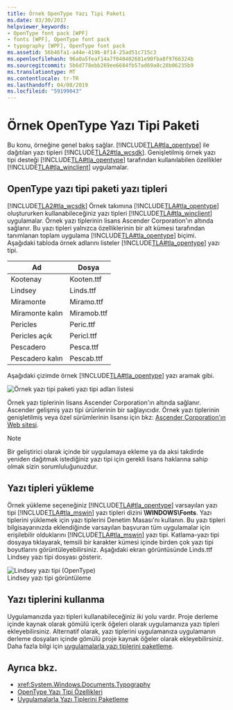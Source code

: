 ```yaml
---
title: Örnek OpenType Yazı Tipi Paketi
ms.date: 03/30/2017
helpviewer_keywords:
- OpenType font pack [WPF]
- fonts [WPF], OpenType font pack
- typography [WPF], OpenType font pack
ms.assetid: 56b46fa1-a44e-419b-8f14-25ad51c715c3
ms.openlocfilehash: 96a0a5feaf14a7f040402681e90fba8f9766324b
ms.sourcegitcommit: 5b6d778ebb269ee6684fb57ad69a8c28b06235b9
ms.translationtype: MT
ms.contentlocale: tr-TR
ms.lasthandoff: 04/08/2019
ms.locfileid: "59199043"
---
```

# <a name="sample-opentype-font-pack"></a>Örnek OpenType Yazı Tipi Paketi
Bu konu, örneğine genel bakış sağlar. [!INCLUDE[TLA#tla_opentype](../../../../includes/tlasharptla-opentype-md.md)] ile dağıtılan yazı tipleri [!INCLUDE[TLA2#tla_wcsdk](../../../../includes/tla2sharptla-wcsdk-md.md)]. Genişletilmiş örnek yazı tipi desteği [!INCLUDE[TLA#tla_opentype](../../../../includes/tlasharptla-opentype-md.md)] tarafından kullanılabilen özellikler [!INCLUDE[TLA#tla_winclient](../../../../includes/tlasharptla-winclient-md.md)] uygulamalar.  

<a name="overview"></a>   
## <a name="fonts-in-the-opentype-font-pack"></a>OpenType yazı tipi paketi yazı tipleri  
 [!INCLUDE[TLA2#tla_wcsdk](../../../../includes/tla2sharptla-wcsdk-md.md)] Örnek takımına [!INCLUDE[TLA#tla_opentype](../../../../includes/tlasharptla-opentype-md.md)] oluştururken kullanabileceğiniz yazı tipleri [!INCLUDE[TLA#tla_winclient](../../../../includes/tlasharptla-winclient-md.md)] uygulamalar. Örnek yazı tiplerinin lisans Ascender Corporation'ın altında sağlanır. Bu yazı tipleri yalnızca özelliklerinin bir alt kümesi tarafından tanımlanan toplam uygulama [!INCLUDE[TLA#tla_opentype](../../../../includes/tlasharptla-opentype-md.md)] biçimi. Aşağıdaki tabloda örnek adlarını listeler [!INCLUDE[TLA#tla_opentype](../../../../includes/tlasharptla-opentype-md.md)] yazı tipi.  
  
|**Ad**|**Dosya**|  
|--------------|--------------|  
|Kootenay|Kooten.ttf|  
|Lindsey|Linds.ttf|  
|Miramonte|Miramo.ttf|  
|Miramonte kalın|Miramob.ttf|  
|Pericles|Peric.ttf|  
|Pericles açık|Pericl.ttf|  
|Pescadero|Pesca.ttf|  
|Pescadero kalın|Pescab.ttf|  
  
 Aşağıdaki çizimde örnek [!INCLUDE[TLA#tla_opentype](../../../../includes/tlasharptla-opentype-md.md)] yazı aramak gibi.  
  
 ![Örnek yazı tipi paketi yazı tipi adları listesi](./media/sample-opentype-font-pack/font-names-sample-pack.gif)  
  
 Örnek yazı tiplerinin lisans Ascender Corporation'ın altında sağlanır. Ascender gelişmiş yazı tipi ürünlerinin bir sağlayıcıdır. Örnek yazı tiplerinin genişletilmiş veya özel sürümlerinin lisansı için bkz: [Ascender Corporation'ın Web sitesi](https://go.microsoft.com/fwlink/?LinkId=182627).  
  
> [!NOTE]
>  Bir geliştirici olarak içinde bir uygulamaya ekleme ya da aksi takdirde yeniden dağıtmak istediğiniz yazı tipi için gerekli lisans haklarına sahip olmak sizin sorumluluğunuzdur.  
  
<a name="installing_the_fonts"></a>   
## <a name="installing-the-fonts"></a>Yazı tipleri yükleme  
 Örnek yükleme seçeneğiniz [!INCLUDE[TLA#tla_opentype](../../../../includes/tlasharptla-opentype-md.md)] varsayılan yazı tipi [!INCLUDE[TLA#tla_mswin](../../../../includes/tlasharptla-mswin-md.md)] yazı tipleri dizini **\WINDOWS\Fonts**. Yazı tiplerini yüklemek için yazı tiplerini Denetim Masası'nı kullanın. Bu yazı tipleri bilgisayarınızda eklendiğinde varsayılan başvuran tüm uygulamalar için erişilebilir olduklarını [!INCLUDE[TLA#tla_mswin](../../../../includes/tlasharptla-mswin-md.md)] yazı tipi. Katlama-yazı tipi dosyaya tıklayarak, temsili bir karakter kümesi içinde birden çok yazı tipi boyutlarını görüntüleyebilirsiniz. Aşağıdaki ekran görüntüsünde Linds.ttf Lindsey yazı tipi dosyası gösterir.  
  
 ![Lindsey yazı tipi &#40;OpenType&#41;](./media/typographyinwpf-04.png "TypographyInWPF_04")  
Lindsey yazı tipi görüntüleme  
  
<a name="using_the_fonts"></a>   
## <a name="using-the-fonts"></a>Yazı tiplerini kullanma  
 Uygulamanızda yazı tipleri kullanabileceğiniz iki yolu vardır. Proje derleme içinde kaynak olarak gömülü içerik öğeleri olarak uygulamanıza yazı tipleri ekleyebilirsiniz. Alternatif olarak, yazı tiplerini uygulamanıza uygulamanın derleme dosyaları içinde gömülü proje kaynak öğeler olarak ekleyebilirsiniz. Daha fazla bilgi için [uygulamalarla yazı tiplerini paketleme](packaging-fonts-with-applications.md).  
  
## <a name="see-also"></a>Ayrıca bkz.

- <xref:System.Windows.Documents.Typography>
- [OpenType Yazı Tipi Özellikleri](opentype-font-features.md)
- [Uygulamalarla Yazı Tiplerini Paketleme](packaging-fonts-with-applications.md)
